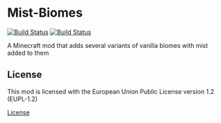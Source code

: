 # Mist-Biomes
[![Build Status](https://ci.henrikstabell.com/job/Mist%20Biomes-1.12/badge/icon)](https://ci.henrikstabell.com/job/Mist%20Biomes-1.12/) [![Build Status](https://drone.henrikstabell.com/api/badges/Hennamann/Mist-Biomes/status.svg)](https://drone.henrikstabell.com/Hennamann/Mist-Biomes)

A Minecraft mod that adds several variants of vanilla biomes with mist added to them

## License
This mod is licensed with the European Union Public License version 1.2 (EUPL-1.2)


[License](LICENSE.MD)
